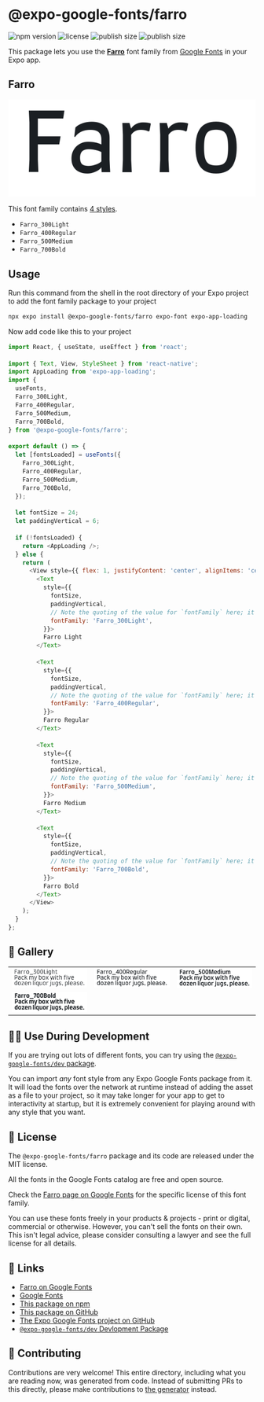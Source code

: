 # @expo-google-fonts/farro

![npm version](https://flat.badgen.net/npm/v/@expo-google-fonts/farro)
![license](https://flat.badgen.net/github/license/expo/google-fonts)
![publish size](https://flat.badgen.net/packagephobia/install/@expo-google-fonts/farro)
![publish size](https://flat.badgen.net/packagephobia/publish/@expo-google-fonts/farro)

This package lets you use the [**Farro**](https://fonts.google.com/specimen/Farro) font family from [Google Fonts](https://fonts.google.com/) in your Expo app.

## Farro

![Farro](./font-family.png)

This font family contains [4 styles](#-gallery).

- `Farro_300Light`
- `Farro_400Regular`
- `Farro_500Medium`
- `Farro_700Bold`

## Usage

Run this command from the shell in the root directory of your Expo project to add the font family package to your project
```sh
npx expo install @expo-google-fonts/farro expo-font expo-app-loading
```

Now add code like this to your project
```js
import React, { useState, useEffect } from 'react';

import { Text, View, StyleSheet } from 'react-native';
import AppLoading from 'expo-app-loading';
import {
  useFonts,
  Farro_300Light,
  Farro_400Regular,
  Farro_500Medium,
  Farro_700Bold,
} from '@expo-google-fonts/farro';

export default () => {
  let [fontsLoaded] = useFonts({
    Farro_300Light,
    Farro_400Regular,
    Farro_500Medium,
    Farro_700Bold,
  });

  let fontSize = 24;
  let paddingVertical = 6;

  if (!fontsLoaded) {
    return <AppLoading />;
  } else {
    return (
      <View style={{ flex: 1, justifyContent: 'center', alignItems: 'center' }}>
        <Text
          style={{
            fontSize,
            paddingVertical,
            // Note the quoting of the value for `fontFamily` here; it expects a string!
            fontFamily: 'Farro_300Light',
          }}>
          Farro Light
        </Text>

        <Text
          style={{
            fontSize,
            paddingVertical,
            // Note the quoting of the value for `fontFamily` here; it expects a string!
            fontFamily: 'Farro_400Regular',
          }}>
          Farro Regular
        </Text>

        <Text
          style={{
            fontSize,
            paddingVertical,
            // Note the quoting of the value for `fontFamily` here; it expects a string!
            fontFamily: 'Farro_500Medium',
          }}>
          Farro Medium
        </Text>

        <Text
          style={{
            fontSize,
            paddingVertical,
            // Note the quoting of the value for `fontFamily` here; it expects a string!
            fontFamily: 'Farro_700Bold',
          }}>
          Farro Bold
        </Text>
      </View>
    );
  }
};

```

## 🔡 Gallery


||||
|-|-|-|
|![Farro_300Light](./Farro_300Light.ttf.png)|![Farro_400Regular](./Farro_400Regular.ttf.png)|![Farro_500Medium](./Farro_500Medium.ttf.png)||
|![Farro_700Bold](./Farro_700Bold.ttf.png)||||


## 👩‍💻 Use During Development

If you are trying out lots of different fonts, you can try using the [`@expo-google-fonts/dev` package](https://github.com/expo/google-fonts/tree/master/font-packages/dev#readme).

You can import *any* font style from any Expo Google Fonts package from it. It will load the fonts
over the network at runtime instead of adding the asset as a file to your project, so it may take longer
for your app to get to interactivity at startup, but it is extremely convenient
for playing around with any style that you want.

## 📖 License

The `@expo-google-fonts/farro` package and its code are released under the MIT license.

All the fonts in the Google Fonts catalog are free and open source.

Check the [Farro page on Google Fonts](https://fonts.google.com/specimen/Farro) for the specific license of this font family.

You can use these fonts freely in your products & projects - print or digital, commercial or otherwise. However, you can't sell the fonts on their own. This isn't legal advice, please consider consulting a lawyer and see the full license for all details.

## 🔗 Links

- [Farro on Google Fonts](https://fonts.google.com/specimen/Farro)
- [Google Fonts](https://fonts.google.com/)
- [This package on npm](https://www.npmjs.com/package/@expo-google-fonts/farro)
- [This package on GitHub](https://github.com/expo/google-fonts/tree/master/font-packages/farro)
- [The Expo Google Fonts project on GitHub](https://github.com/expo/google-fonts)
- [`@expo-google-fonts/dev` Devlopment Package](https://github.com/expo/google-fonts/tree/master/font-packages/dev)

## 🤝 Contributing

Contributions are very welcome! This entire directory, including what you are reading now, was generated from code. Instead of submitting PRs to this directly, please make contributions to [the generator](https://github.com/expo/google-fonts/tree/master/packages/generator) instead.
